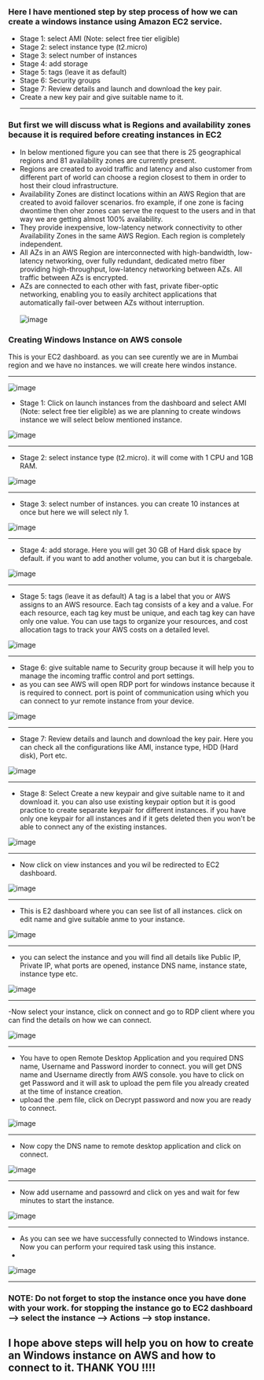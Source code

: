 ### Here I have mentioned step by step process of how we can create a windows instance using Amazon EC2 service.

- Stage 1: select AMI (Note: select free tier eligible) </br>
- Stage 2: select instance type (t2.micro) </br>
- Stage 3: select number of instances </br>
- Stage 4: add storage </br>
- Stage 5: tags (leave it as default) </br>
- Stage 6: Security groups </br>
- Stage 7:  Review details and launch and download the key pair. </br>
- Create a new key pair and give suitable name to it. <hr>

### But first we will discuss what is Regions and availability zones because it is required before creating instances in EC2

- In below mentioned figure you can see that there is 25 geographical regions and 81 availability zones are currently present. 
- Regions are created to avoid traffic and latency and also customer from different part of world can choose a region closest to them in order to host their cloud infrastructure.
- Availability Zones are distinct locations within an AWS Region that are created to avoid failover scenarios. fro example, if one zone is facing dwontime then oher zones can serve the request to the users and in that way we are getting almost 100% availability.
- They provide inexpensive, low-latency network connectivity to other Availability Zones in the same AWS Region. Each region is completely independent. 
- All AZs in an AWS Region are interconnected with high-bandwidth, low-latency networking, over fully redundant, dedicated metro fiber providing high-throughput, low-latency networking between AZs. All traffic between AZs is encrypted. 
- AZs are connected to each other with fast, private fiber-optic networking, enabling you to easily architect applications that automatically fail-over between AZs without interruption.<br><br>
![image](https://user-images.githubusercontent.com/83777309/130329084-c567ea7e-9a63-47d4-b750-0ce2fd15b915.png)

### Creating Windows Instance on AWS console

This is your EC2 dashboard. as you can see curently we are in Mumbai region and we have no instances. we will create here windos instance.<hr>
![image](https://user-images.githubusercontent.com/83777309/130415165-3fe9e3f6-8b3c-48f1-bc55-a7e1a9f42b9b.png)

- Stage 1: Click on launch instances from the dashboard and select AMI (Note: select free tier eligible) as we are planning to create windows instance we will select below mentioned instance. </br>

![image](https://user-images.githubusercontent.com/83777309/130414809-5ea0d9e8-795c-46b1-b606-9604e4ce5c78.png)<hr>

- Stage 2: select instance type (t2.micro). it will come with 1 CPU and 1GB RAM.

![image](https://user-images.githubusercontent.com/83777309/130415688-562bc2f4-8c88-4824-b1a9-eb71b4b5a8c8.png)<hr>

- Stage 3: select number of instances. you can create 10 instances at once but here we will select nly 1.

![image](https://user-images.githubusercontent.com/83777309/130415908-bebd01fb-3c96-44ec-9d44-0179ecbeb266.png)<hr>

- Stage 4: add storage. Here you will get 30 GB of Hard disk space by default. if you want to add another volume, you can but it is chargebale.

![image](https://user-images.githubusercontent.com/83777309/130415999-ed670532-5c3d-4a03-a524-bd592d4211b2.png)<hr>

- Stage 5: tags (leave it as default) A tag is a label that you or AWS assigns to an AWS resource. Each tag consists of a key and a value. For each resource, each tag key must be unique, and each tag key can have only one value. You can use tags to organize your resources, and cost allocation tags to track your AWS costs on a detailed level.

![image](https://user-images.githubusercontent.com/83777309/130416076-d647c8e5-1c7c-459b-a218-ce79c4b59928.png)<hr>

- Stage 6: give suitable name to Security group because it will help you to manage the incoming traffic control and port settings.
- as you can see AWS will open RDP port for windows instance because it is required to connect. port is point of communication using which you can connect to yur remote instance from your device.

![image](https://user-images.githubusercontent.com/83777309/130416162-1639cfca-8880-43e0-b0a2-7d3657d95c5a.png)<hr>

- Stage 7: Review details and launch and download the key pair. Here you can check all the configurations like AMI, instance type, HDD (Hard disk), Port etc. 

![image](https://user-images.githubusercontent.com/83777309/130416263-ffa60197-09f1-4aca-886c-689366d87571.png)<hr>

- Stage 8: Select Create a new keypair and give suitable name to it and download it. you can also use existing keypair option but it is good practice to create separate keypair for different instances. if you have only one keypair for all instances and if it gets deleted then you won't be able to connect any of the existing instances.

![image](https://user-images.githubusercontent.com/83777309/130416360-08a40c4f-c2df-4c19-9dcf-6be4914a206c.png)<hr>

- Now click on view instances and you wil be redirected to EC2 dashboard.

![image](https://user-images.githubusercontent.com/83777309/130416560-702bef81-58a5-4453-9216-7afe500c6bc4.png)<hr>

- This is E2 dashboard where you can see list of all instances. click on edit name and give suitable anme to your instance.

![image](https://user-images.githubusercontent.com/83777309/130416623-fc1750bd-f01b-40a6-a053-139180e82630.png)<hr>

- you can select the instance and you will find all details like Public IP, Private IP, what ports are opened, instance DNS name, instance state, instance type etc.

![image](https://user-images.githubusercontent.com/83777309/130416723-40878f66-f7b0-4f3f-b533-c0fb8aa1391f.png)<hr>

-Now select your instance, click on connect and go to RDP client where you can find the details on how we can connect.

![image](https://user-images.githubusercontent.com/83777309/130416877-2c36578e-e234-4553-ae0d-1cb2877754d0.png)<hr>

- You have to open Remote Desktop Application and you required DNS name, Username and Password inorder to connect. you will get DNS name and Username directly from AWS console. you have to click on get Password and it will ask to upload the pem file you already created at the time of instance creation.
- upload the .pem file, click on Decrypt password and now you are ready to connect.

![image](https://user-images.githubusercontent.com/83777309/130417218-50e0d687-a454-4496-8642-e5294dbe10ba.png)<hr>

- Now copy the DNS name to remote desktop application and click on connect.

![image](https://user-images.githubusercontent.com/83777309/130416921-38dbf6e7-11e1-42a2-aafa-bfe2d5b6233e.png)<hr>

- Now add username and passowrd and click on yes and wait for few minutes to start the instance.

![image](https://user-images.githubusercontent.com/83777309/130417304-f1321134-cc48-47e1-9ec9-b210bd643d13.png)<hr>

- As you can see we have successfully connected to Windows instance. Now you can perform your required task using this instance.
- 
![image](https://user-images.githubusercontent.com/83777309/130417685-2c334a20-75e6-41e5-825f-999fbfad6806.png)<hr>

### NOTE: Do not forget to stop the instance once you have done with your work. for stopping the instance go to EC2 dashboard --> select the instance --> Actions --> stop instance.

## I hope above steps will help you on how to create an Windows instance on AWS and how to connect to it. THANK YOU !!!!


















